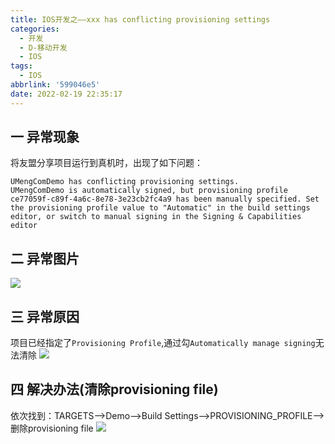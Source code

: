 ```yaml
---
title: IOS开发之——xxx has conflicting provisioning settings
categories:
  - 开发
  - D-移动开发
  - IOS
tags:
  - IOS
abbrlink: '599046e5'
date: 2022-02-19 22:35:17
---
```

## 一 异常现象

将友盟分享项目运行到真机时，出现了如下问题：

```
UMengComDemo has conflicting provisioning settings.
UMengComDemo is automatically signed, but provisioning profile ce77059f-c89f-4a6c-8e78-3e23cb2fc4a9 has been manually specified. Set the provisioning profile value to "Automatic" in the build settings editor, or switch to manual signing in the Signing & Capabilities editor
```
<!--more-->

## 二 异常图片

![][1]

## 三 异常原因

项目已经指定了`Provisioning Profile`,通过勾`Automatically manage signing`无法清除
![][2]



## 四 解决办法(清除provisioning file)

依次找到：TARGETS——>Demo——>Build Settings——>PROVISIONING_PROFILE——>删除provisioning file
![][3]




[1]:https://cdn.jsdelivr.net/gh/PGzxc/CDN/blog-ios/ios-error-conficting-provisioning-setting.png
[2]:https://cdn.jsdelivr.net/gh/PGzxc/CDN/blog-ios/ios-error-provisioning-profile-exist.png
[3]:https://cdn.jsdelivr.net/gh/PGzxc/CDN/blog-ios/ios-error-conficting-provisioning-buildsetting-remove.png


